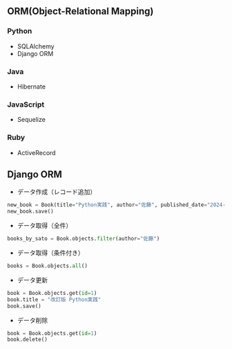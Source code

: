 ## ORM(Object-Relational Mapping)
### Python
- SQLAlchemy
- Django ORM

### Java
- Hibernate

### JavaScript
- Sequelize

### Ruby
- ActiveRecord

## Django ORM
- データ作成（レコード追加）
```python
new_book = Book(title="Python実践", author="佐藤", published_date="2024-01-01")
new_book.save()
```
- データ取得（全件）
```python
books_by_sato = Book.objects.filter(author="佐藤")
```
- データ取得（条件付き）
```python
books = Book.objects.all()
```
- データ更新
```python
book = Book.objects.get(id=1)
book.title = "改訂版 Python実践"
book.save()
```
- データ削除
```python
book = Book.objects.get(id=1)
book.delete()
```
